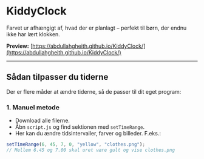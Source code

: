 # KiddyClock

Farvet ur afhængigt af, hvad der er planlagt – perfekt til børn, der endnu ikke har lært klokken.

**Preview:** [https://abdullahgheith.github.io/KiddyClock/](https://abdullahgheith.github.io/KiddyClock/)

---

## Sådan tilpasser du tiderne

Der er flere måder at ændre tiderne, så de passer til dit eget program:

### 1. Manuel metode

- Download alle filerne.
- Åbn `script.js` og find sektionen med `setTimeRange`.
- Her kan du ændre tidsintervaller, farver og billeder. F.eks.:

```javascript
setTimeRange(6, 45, 7, 0, "yellow", "clothes.png");
// Mellem 6.45 og 7.00 skal uret være gult og vise clothes.png
